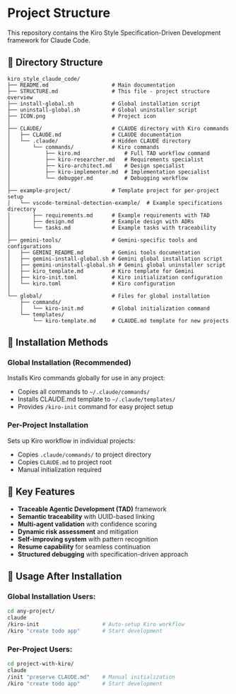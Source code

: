 # Project Structure

This repository contains the Kiro Style Specification-Driven Development framework for Claude Code.

## 📁 Directory Structure

```
kiro_style_claude_code/
├── README.md                    # Main documentation
├── STRUCTURE.md                 # This file - project structure overview
├── install-global.sh            # Global installation script
├── uninstall-global.sh          # Global uninstaller script
├── ICON.png                     # Project icon
│
├── CLAUDE/                      # CLAUDE directory with Kiro commands
│   ├── CLAUDE.md                # CLAUDE documentation
│   └── .claude/                 # Hidden CLAUDE directory
│       └── commands/            # Kiro commands
│           ├── kiro.md              # Full TAD workflow command
│           ├── kiro-researcher.md   # Requirements specialist
│           ├── kiro-architect.md    # Design specialist  
│           ├── kiro-implementer.md  # Implementation specialist
│           └── debugger.md          # Debugging workflow
│
├── example-project/             # Template project for per-project setup
│   └── vscode-terminal-detection-example/  # Example specifications directory
│       ├── requirements.md      # Example requirements with TAD
│       ├── design.md            # Example design with ADRs
│       └── tasks.md             # Example tasks with traceability
│
├── gemini-tools/                # Gemini-specific tools and configurations
│   ├── GEMINI_README.md         # Gemini tools documentation
│   ├── gemini-install-global.sh # Gemini global installation script
│   ├── gemini-uninstall-global.sh # Gemini global uninstaller script
│   ├── kiro_template.md         # Kiro template for Gemini
│   ├── kiro-init.toml           # Kiro initialization configuration
│   └── kiro.toml                # Kiro configuration
│
└── global/                      # Files for global installation
    ├── commands/
    │   └── kiro-init.md         # Global initialization command
    └── templates/
        └── kiro-template.md     # CLAUDE.md template for new projects
```

## 🚀 Installation Methods

### Global Installation (Recommended)
Installs Kiro commands globally for use in any project:
- Copies all commands to `~/.claude/commands/`
- Installs CLAUDE.md template to `~/.claude/templates/`
- Provides `/kiro-init` command for easy project setup

### Per-Project Installation  
Sets up Kiro workflow in individual projects:
- Copies `.claude/commands/` to project directory
- Copies `CLAUDE.md` to project root
- Manual initialization required

## 🎯 Key Features

- **Traceable Agentic Development (TAD)** framework
- **Semantic traceability** with UUID-based linking
- **Multi-agent validation** with confidence scoring
- **Dynamic risk assessment** and mitigation
- **Self-improving system** with pattern recognition
- **Resume capability** for seamless continuation
- **Structured debugging** with specification-driven approach

## 📝 Usage After Installation

### Global Installation Users:
```bash
cd any-project/
claude
/kiro-init                    # Auto-setup Kiro workflow
/kiro "create todo app"       # Start development
```

### Per-Project Users:
```bash
cd project-with-kiro/
claude
/init "preserve CLAUDE.md"    # Manual initialization
/kiro "create todo app"       # Start development
```
